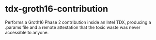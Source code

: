 # tdx-groth16-contribution
Performs a Groth16 Phase 2 contribution inside an Intel TDX, producing a .params file and a remote attestation that the toxic waste was never accessible to anyone.